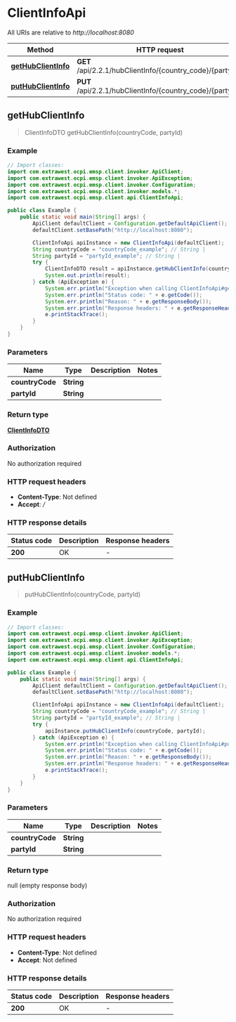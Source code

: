 # ClientInfoApi

All URIs are relative to *http://localhost:8080*

| Method | HTTP request | Description |
|------------- | ------------- | -------------|
| [**getHubClientInfo**](ClientInfoApi.md#getHubClientInfo) | **GET** /api/2.2.1/hubClientInfo/{country_code}/{party_id} |  |
| [**putHubClientInfo**](ClientInfoApi.md#putHubClientInfo) | **PUT** /api/2.2.1/hubClientInfo/{country_code}/{party_id} |  |



## getHubClientInfo

> ClientInfoDTO getHubClientInfo(countryCode, partyId)



### Example

```java
// Import classes:
import com.extrawest.ocpi.emsp.client.invoker.ApiClient;
import com.extrawest.ocpi.emsp.client.invoker.ApiException;
import com.extrawest.ocpi.emsp.client.invoker.Configuration;
import com.extrawest.ocpi.emsp.client.invoker.models.*;
import com.extrawest.ocpi.emsp.client.api.ClientInfoApi;

public class Example {
    public static void main(String[] args) {
        ApiClient defaultClient = Configuration.getDefaultApiClient();
        defaultClient.setBasePath("http://localhost:8080");

        ClientInfoApi apiInstance = new ClientInfoApi(defaultClient);
        String countryCode = "countryCode_example"; // String | 
        String partyId = "partyId_example"; // String | 
        try {
            ClientInfoDTO result = apiInstance.getHubClientInfo(countryCode, partyId);
            System.out.println(result);
        } catch (ApiException e) {
            System.err.println("Exception when calling ClientInfoApi#getHubClientInfo");
            System.err.println("Status code: " + e.getCode());
            System.err.println("Reason: " + e.getResponseBody());
            System.err.println("Response headers: " + e.getResponseHeaders());
            e.printStackTrace();
        }
    }
}
```

### Parameters


| Name | Type | Description  | Notes |
|------------- | ------------- | ------------- | -------------|
| **countryCode** | **String**|  | |
| **partyId** | **String**|  | |

### Return type

[**ClientInfoDTO**](ClientInfoDTO.md)

### Authorization

No authorization required

### HTTP request headers

- **Content-Type**: Not defined
- **Accept**: */*


### HTTP response details
| Status code | Description | Response headers |
|-------------|-------------|------------------|
| **200** | OK |  -  |


## putHubClientInfo

> putHubClientInfo(countryCode, partyId)



### Example

```java
// Import classes:
import com.extrawest.ocpi.emsp.client.invoker.ApiClient;
import com.extrawest.ocpi.emsp.client.invoker.ApiException;
import com.extrawest.ocpi.emsp.client.invoker.Configuration;
import com.extrawest.ocpi.emsp.client.invoker.models.*;
import com.extrawest.ocpi.emsp.client.api.ClientInfoApi;

public class Example {
    public static void main(String[] args) {
        ApiClient defaultClient = Configuration.getDefaultApiClient();
        defaultClient.setBasePath("http://localhost:8080");

        ClientInfoApi apiInstance = new ClientInfoApi(defaultClient);
        String countryCode = "countryCode_example"; // String | 
        String partyId = "partyId_example"; // String | 
        try {
            apiInstance.putHubClientInfo(countryCode, partyId);
        } catch (ApiException e) {
            System.err.println("Exception when calling ClientInfoApi#putHubClientInfo");
            System.err.println("Status code: " + e.getCode());
            System.err.println("Reason: " + e.getResponseBody());
            System.err.println("Response headers: " + e.getResponseHeaders());
            e.printStackTrace();
        }
    }
}
```

### Parameters


| Name | Type | Description  | Notes |
|------------- | ------------- | ------------- | -------------|
| **countryCode** | **String**|  | |
| **partyId** | **String**|  | |

### Return type

null (empty response body)

### Authorization

No authorization required

### HTTP request headers

- **Content-Type**: Not defined
- **Accept**: Not defined


### HTTP response details
| Status code | Description | Response headers |
|-------------|-------------|------------------|
| **200** | OK |  -  |

